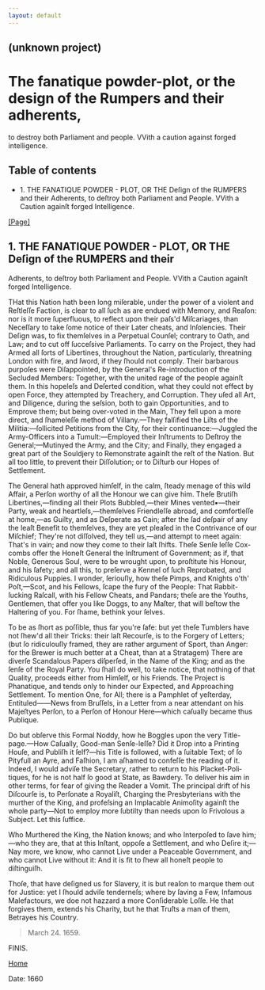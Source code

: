 ```yaml
---
layout: default
---
```

## (unknown project)

# The fanatique powder-plot, or the design of the Rumpers and their adherents,
to destroy both Parliament and people. VVith a caution against forged
intelligence.

## Table of contents

  * 1\. THE FANATIQUE POWDER - PLOT, OR THE Deſign of the RUMPERS and their Adherents, to deſtroy both Parliament and People. VVith a Caution againſt forged Intelligence.

[[Page]](http://eebo.chadwyck.com/downloadtiff?vid=163769&page=1)

## 1\. THE FANATIQUE POWDER - PLOT, OR THE Deſign of the RUMPERS and their
Adherents, to deſtroy both Parliament and People. VVith a Caution againſt
forged Intelligence.

THat this Nation hath been long miſerable, under the power of a violent and
Reſtleſſe Faction, is clear to all ſuch as are endued with Memory, and Reaſon:
nor is it more ſuperfluous, to reflect upon their paſs'd Miſcariages, than
Neceſſary to take ſome notice of their Later cheats, and Inſolencies. Their
Deſign was, to fix themſelves in a Perpetual Counſel; contrary to Oath, and
Law; and to cut off ſucceſsive Parliaments. To carry on the Project, they had
Armed all ſorts of Libertines, throughout the Nation, particularly, threatning
London with fire, and ſword, if they ſhould not comply. Their bar­barous
purpoſes were Diſappointed, by the General's Re-introduction of the Secluded
Members: Together, with the united rage of the people againſt them. In this
hopeleſs and Deſerted condition, what they could not effect by open Force,
they attempted by Trea­chery, and Corruption. They uſed all Art, and
Diligence, during the seſsion, both to gain Opportunities, and to Emprove
them; but being over-voted in the Main, They fell upon a more direct, and
ſhameleſſe method of Villany.—They falſified the Liſts of the
Militia:—ſollicited Petitions from the City, for their continuance:—Juggled
the Army-Officers into a Tumult:—Employed their Inſtruments to Deſtroy the
General;—Mutinyed the Army, and the City; and Finally, they engaged a great
part of the Souldjery to Re­monstrate againſt the reſt of the Nation. But all
too little, to prevent their Diſſolution; or to Diſturb our Hopes of
Settlement.

The General hath approved himſelf, in the calm, ſteady menage of this wild
Affair, a Perſon worthy of all the Honour we can give him. Theſe Brutiſh
Libertines,—finding all their Plots Bubbled,—their Mines vented▪—their Party,
weak and heartleſs,—themſelves Friendleſſe abroad, and comfortleſſe at
home,—as Guilty, and as Deſperate as Cain; after the ſad deſpair of any the
leaſt Benefit to themſelves, they are yet pleaſed in the Contrivance of our
Miſchief; They're not diſſolved, they tell us,—and attempt to meet again:
That's in vain; and now they come to their laſt ſhifts. Theſe Senſe leſſe Cox-
combs offer the Honeſt General the Inſtrument of Government; as if, that
Noble, Generous Soul, were to be wrought upon, to proſtitute his Honour, and
his ſafety; and all this, to preſerve a Kennel of ſuch Reprobated, and
Ridiculous Puppies. I wonder, ſeriouſly, how theſe Pimps, and Knights o'th'
Poſt,—Scot, and his Fellows, ſcape the fury of the People: That Rabbit-ſucking
Raſcall, with his Fellow Cheats, and Pandars; theſe are the Youths, Gentlemen,
that offer you like Doggs, to any Maſter, that will beſtow the Haltering of
you. For ſhame, bethink your ſelves.

To be as ſhort as poſſible, thus far you're ſafe: but yet theſe Tumblers have
not ſhew'd all their Tricks: their laſt Recourſe, is to the Forgery of
Letters; (but ſo ridiculouſly framed, they are rather argument of Sport, than
Anger: for the Brewer is much better at a Cheat, than at a Stratagem) There
are diverſe Scandalous Papers diſperſed, in the Name of the King; and as the
ſenſe of the Royal Party. You ſhall do well, to take notice, that nothing of
that Quality, proceeds either from Himſelf, or his Friends. The Project is
Phanatique, and tends only to hinder our Expected, and Approaching Settlement.
To mention One, for All; there is a Pamphlet of yeſterday, Entituled——News
from Bruſſels, in a Letter from a near attendant on his Majeſtyes Perſon, to a
Perſon of Honour Here—which caſually became thus Publique.

Do but obſerve this Formal Noddy, how he Boggles upon the very Title-page.—How
Caſually, Good-man Senſe-leſſe? Did it Drop into a Printing Houſe, and Publiſh
it ſelf?—his Title is followed, with a ſuitable Text; of ſo Pityfull an Ayre,
and Fa­ſhion, I am aſhamed to confeſſe the reading of it. Indeed, I would
adviſe the Secretary, rather to return to his Placket-Poli­tiques, for he is
not half ſo good at State, as Bawdery. To deliver his aim in other terms, for
fear of giving the Reader a Vomit. The principal drift of his Diſcourſe is, to
Perſonate a Royaliſt, Charging the Presbyterians with the murther of the King,
and profeſsing an Implacable Animoſity againſt the whole party—Not to employ
more ſubtilty than needs upon ſo Frivolous a Subject. Let this ſuffice.

Who Murthered the King, the Nation knows; and who Interpoſed to ſave him;—who
they are, that at this Inſtant, oppoſe a Settlement, and who Deſire it;—Nay
more, we know, who cannot Live under a Peaceable Government, and who cannot
Live without it: And it is fit to ſhew all honeſt people to diſtinguiſh.

Thoſe, that have deſigned us for Slavery, it is but reaſon to marque them out
for Justice: yet I ſhould adviſe tenderneſs; where by ſaving a Few, Infamous
Malefactours, we doe not hazzard a more Conſiderable Loſſe. He that forgives
them, extends his Charity, but he that Truſts a man of them, Betrayes his
Country.

> March 24. 1659.

FINIS.

[Home](/)

Date: 1660  


